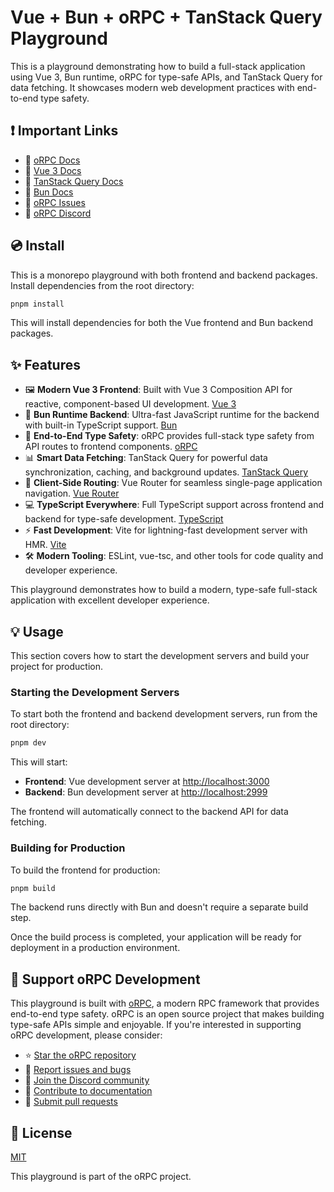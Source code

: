 # Vue + Bun + oRPC + TanStack Query Playground

This is a playground demonstrating how to build a full-stack application using Vue 3, Bun runtime, oRPC for type-safe APIs, and TanStack Query for data fetching. It showcases modern web development practices with end-to-end type safety.

## ❗️ Important Links

- 📄 [oRPC Docs](https://orpc.unnoq.com/)
- 📄 [Vue 3 Docs](https://vuejs.org/)
- 📄 [TanStack Query Docs](https://tanstack.com/query/latest)
- 📄 [Bun Docs](https://bun.sh/docs)
- 🚨 [oRPC Issues](https://github.com/unnoq/orpc/issues)
- 💬 [oRPC Discord](https://discord.gg/orpc)

## 💿 Install

This is a monorepo playground with both frontend and backend packages. Install dependencies from the root directory:

```bash
pnpm install
```

This will install dependencies for both the Vue frontend and Bun backend packages.

## ✨ Features

- 🖼️ **Modern Vue 3 Frontend**: Built with Vue 3 Composition API for reactive, component-based UI development. [Vue 3](https://vuejs.org/)
- 🚀 **Bun Runtime Backend**: Ultra-fast JavaScript runtime for the backend with built-in TypeScript support. [Bun](https://bun.sh/)
- 🔗 **End-to-End Type Safety**: oRPC provides full-stack type safety from API routes to frontend components. [oRPC](https://orpc.unnoq.com/)
- 📊 **Smart Data Fetching**: TanStack Query for powerful data synchronization, caching, and background updates. [TanStack Query](https://tanstack.com/query/latest)
- 🚦 **Client-Side Routing**: Vue Router for seamless single-page application navigation. [Vue Router](https://router.vuejs.org/)
- 💻 **TypeScript Everywhere**: Full TypeScript support across frontend and backend for type-safe development. [TypeScript](https://www.typescriptlang.org/)
- ⚡ **Fast Development**: Vite for lightning-fast development server with HMR. [Vite](https://vitejs.dev/)
- 🛠️ **Modern Tooling**: ESLint, vue-tsc, and other tools for code quality and developer experience.

This playground demonstrates how to build a modern, type-safe full-stack application with excellent developer experience.

## 💡 Usage

This section covers how to start the development servers and build your project for production.

### Starting the Development Servers

To start both the frontend and backend development servers, run from the root directory:

```bash
pnpm dev
```

This will start:

- **Frontend**: Vue development server at [http://localhost:3000](http://localhost:3000)
- **Backend**: Bun development server at [http://localhost:2999](http://localhost:2999)

The frontend will automatically connect to the backend API for data fetching.

### Building for Production

To build the frontend for production:

```bash
pnpm build
```

The backend runs directly with Bun and doesn't require a separate build step.

Once the build process is completed, your application will be ready for deployment in a production environment.

## 💪 Support oRPC Development

This playground is built with [oRPC](https://orpc.unnoq.com/), a modern RPC framework that provides end-to-end type safety. oRPC is an open source project that makes building type-safe APIs simple and enjoyable. If you're interested in supporting oRPC development, please consider:

- ⭐ [Star the oRPC repository](https://github.com/unnoq/orpc)
- 🐛 [Report issues and bugs](https://github.com/unnoq/orpc/issues)
- 💬 [Join the Discord community](https://discord.gg/orpc)
- 📖 [Contribute to documentation](https://github.com/unnoq/orpc)
- 🔧 [Submit pull requests](https://github.com/unnoq/orpc/pulls)

## 📑 License

[MIT](http://opensource.org/licenses/MIT)

This playground is part of the oRPC project.
